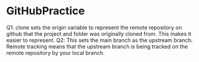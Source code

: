 
# GitHubPractice
Q1: clone sets the origin variable to represent the remote repository on github that the project and folder was originally cloned from. This makes it easier to represent. 
Q2: This sets the main branch as the upstream branch. Remote tracking means that the upstream branch is being tracked on the remote repository by your local branch. 
